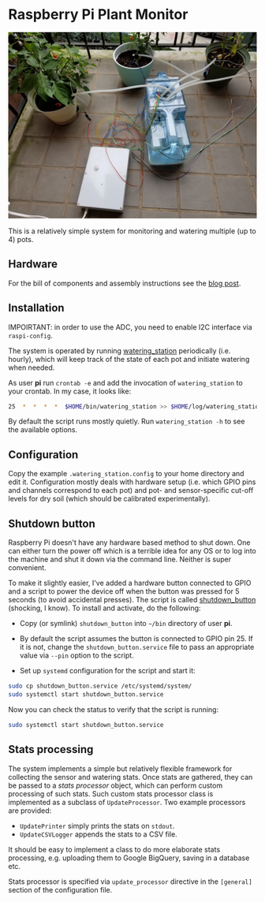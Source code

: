 # Raspberry Pi Plant Monitor

<div style="text-align:center">
<img src="https://github.com/abelikoff/pi-plant-monitor/raw/master/misc/installed.jpg" width="640">
</div>

This is a relatively simple system for monitoring and watering
multiple (up to 4) pots.


## Hardware

For the bill of components and assembly instructions see the
[blog post](http://belikoff.net/using-raspberry-pi-to-water-plants).


## Installation

IMPOIRTANT: in order to use the ADC, you need to enable I2C interface
via `raspi-config`.

The system is operated by running
[watering_station](https://github.com/abelikoff/pi-plant-monitor/raw/master/watering_station)
periodically (i.e. hourly), which will keep track of the state of each
pot and initiate watering when needed.

As user **pi** run `crontab -e` and add the invocation of
`watering_station` to your crontab. In my case, it looks like:

```bash
25  *  *  *  *  $HOME/bin/watering_station >> $HOME/log/watering_station.log 2>&1
```

By default the script runs mostly quietly. Run `watering_station -h`
to see the available options.


## Configuration

Copy the example `.watering_station.config` to your home directory and
edit it. Configuration mostly deals with hardware setup (i.e. which
GPIO pins and channels correspond to each pot) and pot- and
sensor-specific cut-off levels for dry soil (which should be
calibrated experimentally).


## Shutdown button

Raspberry Pi doesn't have any hardware based method to shut down. One
can either turn the power off which is a terrible idea for any OS or
to log into the machine and shut it down via the command line. Neither
is super convenient.

To make it slightly easier, I've added a hardware button connected to
GPIO and a script to power the device off when the button was pressed
for 5 seconds (to avoid accidental presses). The script is called
[shutdown_button](https://github.com/abelikoff/pi-plant-monitor/raw/master/shutdown_button)
(shocking, I know). To install and activate, do the following:

* Copy (or symlink) `shutdown_button` into `~/bin` directory of user
  **pi**.

* By default the script assumes the button is connected to GPIO pin 25.
If it is not, change the `shutdown_button.service` file to pass an
appropriate value via `--pin` option to the script.

* Set up `systemd` configuration for the script and start it:

```bash
sudo cp shutdown_button.service /etc/systemd/system/
sudo systemctl start shutdown_button.service
```

Now you can check the status to verify that the script is running:

```bash
sudo systemctl start shutdown_button.service
```


## Stats processing

The system implements a simple but relatively flexible framework for
collecting the sensor and watering stats. Once stats are gathered,
they can be passed to a _stats processor_ object, which can perform
custom processing of such stats. Such custom stats processor class is
implemented as a subclass of `UpdateProcessor`. Two example processors
are provided:

* `UpdatePrinter` simply prints the stats on `stdout`.
* `UpdateCSVLogger` appends the stats to a CSV file.

It should be easy to implement a class to do more elaborate stats
processing, e.g. uploading them to Google BigQuery, saving in a
database etc.

Stats processor is specified via `update_processor` directive in the
`[general]` section of the configuration file.
